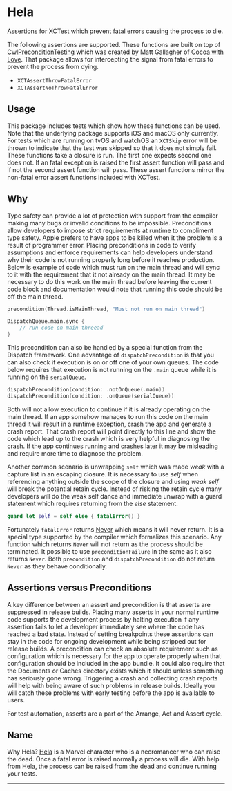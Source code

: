 # Hela

Assertions for XCTest which prevent fatal errors causing the process to die.

The following assertions are supported. These functions are built on top of [CwlPreconditionTesting] which was created by Matt Gallagher of [Cocoa with Love]. That package allows for intercepting the signal from fatal errors to prevent the process from dying.

* `XCTAssertThrowFatalError`
* `XCTAssertNoThrowFatalError`

## Usage

This package includes tests which show how these functions can be used. Note that the underlying package supports iOS and macOS only currently. For tests which are running on tvOS and watchOS an `XCTSkip` error will be thrown to indicate that the test was skipped so that it does not simply fail. These functions take a closure is run. The first one expects second one does not. If an fatal exception is raised the first assert function will pass and if not the second assert function will pass. These assert functions mirror the non-fatal error assert functions included with XCTest.

## Why

Type safety can provide a lot of protection with support from the compiler making many bugs or invalid conditions to be impossible. Preconditions allow developers to impose strict requirements at runtime to compliment type safety. Apple prefers to have apps to be killed when it the problem is a result of programmer error. Placing preconditions in code to verify assumptions and enforce requirements can help developers understand why their code is not running properly long before it reaches production. Below is example of code which must run on the main thread and will sync to it with the requirement that it not already on the main thread. It may be necessary to do this work on the main thread before leaving the current code block and documentation would note that running this code should be off the main thread.

```swift
precondition(Thread.isMainThread, "Must not run on main thread")

DispatchQueue.main.sync {
    // run code on main threead
}
```

This precondition can also be handled by a special function from the Dispatch framework. One advantage of `dispatchPrecondition` is that you can also check if execution is on or off one of your own queues. The code below requires that execution is not running on the `.main` queue while it is running on the `serialQueue`.

```swift
dispatchPrecondition(condition: .notOnQueue(.main))
dispatchPrecondition(condition: .onQueue(serialQueue))
```

Both will not allow execution to continue if it is already operating on the main thread. If an app somehow manages to run this code on the main thread it will result in a runtime exception, crash the app and generate a crash report. That crash report will point directly to this line and show the code which lead up to the crash which is very helpful in diagnosing the crash. If the app continues running and crashes later it may be misleading and require more time to diagnose the problem.

Another common scenario is unwrapping `self` which was made _weak_ with a capture list in an escaping closure. It is necessary to use _self_ when referencing anything outside the scope of the closure and using _weak self_ will break the potential retain cycle. Instead of risking the retain cycle many developers will do the weak self dance and immediate unwrap with a guard statement which requires returning from the _else_ statement.

```swift
guard let self = self else { fatalError() }
```

Fortunately `fatalError` returns [Never] which means it will never return. It is a special type supported by the compiler which formalizes this scenario. Any function which returns `Never` will not return as the process should be terminated. It possible to use `preconditionFailure` in the same as it also returns `Never`. Both `precondition` and `dispatchPrecondition` do not return `Never` as they behave conditionally.

## Assertions versus Preconditions

A key difference between an assert and precondition is that asserts are suppressed in release builds. Placing many asserts in your normal runtime code supports the development process by halting execution if any assertion fails to let a developer immediately see where the code has reached a bad state. Instead of setting breakpoints these assertions can stay in the code for ongoing development while being stripped out for release builds. A precondition can check an absolute requirement such as configuration which is necessary for the app to operate properly when that configuration should be included in the app bundle. It could also require that the Documents or Caches directory exists which it should unless something has seriously gone wrong. Triggering a crash and collecting crash reports will help with being aware of such problems in release builds. Ideally you will catch these problems with early testing before the app is available to users.

For test automation, asserts are a part of the Arrange, Act and Assert cycle.

## Name

Why Hela? [Hela] is a Marvel character who is a necromancer who can raise the dead. Once a fatal error is raised normally a process will die. With help from Hela, the process can be raised from the dead and continue running your tests.

---
[CwlPreconditionTesting]: https://github.com/mattgallagher/CwlPreconditionTesting
[Cocoa with Love]: https://www.cocoawithlove.com
[Never]: https://developer.apple.com/documentation/swift/never
[Hela]: https://en.wikipedia.org/wiki/Hela_(character)
